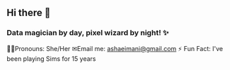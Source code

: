 ## Hi there 👋
### Data magician by day, pixel wizard by night! ✨
👩🏾Pronouns: She/Her
✉Email me: ashaeimani@gmail.com
⚡ Fun Fact: I've been playing Sims for 15 years


<!--
**ashaewilliams/ashaewilliams** is a ✨ _special_ ✨ repository because its `README.md` (this file) appears on your GitHub profile.

Here are some ideas to get you started:

- 🔭 I’m currently working on ...
- 🌱 I’m currently learning ...
- 👯 I’m looking to collaborate on ...
- 🤔 I’m looking for help with ...
- 💬 Ask me about ...
- 📫 How to reach me: ...
- 😄 Pronouns: ...
- ⚡ Fun fact: ...
-->
